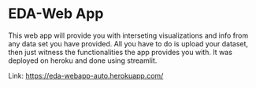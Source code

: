 # EDA-Web App

This web app will provide you with interseting visualizations and info from any data set you have provided.
All you have to do is  upload your dataset, then just witness the functionalities the app provides you with.
It was deployed on heroku and done using streamlit.

Link: https://eda-webapp-auto.herokuapp.com/
